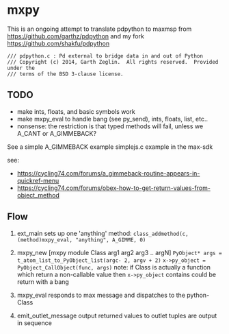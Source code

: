 # mxpy

This is an ongoing attempt to translate pdpython to maxmsp
from <https://github.com/garthz/pdpython> and 
my fork <https://github.com/shakfu/pdpython>

```text
/// pdpython.c : Pd external to bridge data in and out of Python
/// Copyright (c) 2014, Garth Zeglin.  All rights reserved.  Provided under the
/// terms of the BSD 3-clause license.
```

## TODO

- make ints, floats, and basic symbols work
- make mxpy_eval to handle bang (see py_send), ints, floats, list, etc..
- nonsense: the restriction is that typed methods will fail,
unless we A_CANT or A_GIMMEBACK?

See a simple A_GIMMEBACK example simplejs.c example in the max-sdk

see:
- <https://cycling74.com/forums/a_gimmeback-routine-appears-in-quickref-menu>
- <https://cycling74.com/forums/obex-how-to-get-return-values-from-object_method>

## Flow

1. ext_main
   sets up one 'anything' method:
    `class_addmethod(c, (method)mxpy_eval, "anything", A_GIMME, 0)`

2. mxpy_new
     [mxpy module Class arg1 arg2 arg3 .. argN]
   `PyObject* args = t_atom_list_to_PyObject_list(argc- 2, argv + 2)`
   `x->py_object = PyObject_CallObject(func, args)`
   note: if Class is actually a function which return a non-callable value
   then `x->py_object` contains could be return with a bang

3. mxpy_eval
    responds to max message and dispatches to the python-Class

4. emit_outlet_message
    output returned values to outlet
    tuples are output in sequence
